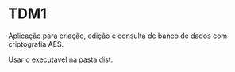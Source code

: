 # TDM1
Aplicação para criação, edição e consulta de banco de dados com criptografia AES.

Usar o executavel na pasta dist.
